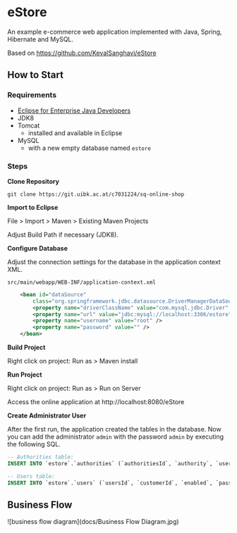 # eStore

An example e-commerce web application implemented with Java, Spring, Hibernate and MySQL. 

Based on https://github.com/KevalSanghavi/eStore

## How to Start

### Requirements

- [Eclipse for Enterprise Java Developers](https://www.eclipse.org/downloads/packages/)
- JDK8
- Tomcat
	- installed and available in Eclipse
- MySQL
	- with a new empty database named `estore`

### Steps

**Clone Repository**

`git clone https://git.uibk.ac.at/c7031224/sq-online-shop`


**Import to Eclipse**

File > Import > Maven > Existing Maven Projects

Adjust Build Path if necessary (JDK8).

**Configure Database**

Adjust the connection settings for the database in the application context XML.

`src/main/webapp/WEB-INF/application-context.xml`

```xml
	<bean id="dataSource"
		class="org.springframework.jdbc.datasource.DriverManagerDataSource">
		<property name="driverClassName" value="com.mysql.jdbc.Driver" />
		<property name="url" value="jdbc:mysql://localhost:3306/estore" />
		<property name="username" value="root" />
		<property name="password" value="" />
	</bean>
```


**Build Project**

Right click on project: Run as > Maven install

**Run Project**

Right click on project: Run as > Run on Server

Access the online application at http://localhost:8080/eStore

**Create Administrator User**

After the first run, the application created the tables in the database. Now you can add the administrator `admin` with the password `admin` by executing the following SQL.

```sql
-- Authorities table:
INSERT INTO `estore`.`authorities` (`authoritiesId`, `authority`, `username`) VALUES ('1', 'ROLE_ADMIN', 'admin');

-- Users table:
INSERT INTO `estore`.`users` (`usersId`, `customerId`, `enabled`, `password`, `username`) VALUES ('1', '0', '1', '$2a$10$sTgPUNcpmNzPpNoyMoyCNOu2TISiY.kxxs7TtxyVxvQBTpXgjcqBq', 'admin');
```

## Business Flow

![business flow diagram](docs/Business Flow Diagram.jpg)





	
	